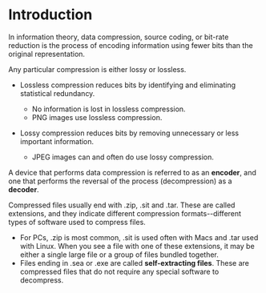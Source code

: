 # Introduction

In information theory, data compression, source coding, or bit-rate reduction is the process of encoding information using fewer bits than the original representation.

Any particular compression is either lossy or lossless.

- Lossless compression reduces bits by identifying and eliminating statistical redundancy.

  - No information is lost in lossless compression.
  - PNG images use lossless compression.

- Lossy compression reduces bits by removing unnecessary or less important information.

  - JPEG images can and often do use lossy compression.

A device that performs data compression is referred to as an **encoder**, and one that performs the reversal of the process (decompression) as a **decoder**.

Compressed files usually end with .zip, .sit and .tar. These are called extensions, and they indicate different compression formats--different types of software used to compress files.

- For PCs, .zip is most common, .sit is used often with Macs and .tar used with Linux. When you see a file with one of these extensions, it may be either a single large file or a group of files bundled together.
- Files ending in .sea or .exe are called **self-extracting files**. These are compressed files that do not require any special software to decompress.
